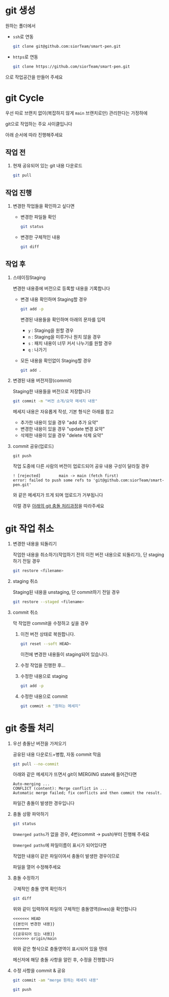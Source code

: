 # git 생성

원하는 폴더에서
- `ssh`로 연동

	```bash
	git clone git@github.com:siorTeam/smart-pen.git
	```

- `https`로 연동

	```bash
	git clone https://github.com/siorTeam/smart-pen.git
	```
으로 작업공간을 만들어 주세요

# git Cycle

우선 따로 브랜치 없이(복잡하지 않게 `main` 브랜치로만) 관리한다는 가정하에

git으로 작업하는 주요 사이클입니다

아래 순서에 따라 진행해주세요

## 작업 전

1. 현재 공유되어 있는 git 내용 다운로드

	```bash
	git pull
	```

## 작업 진행

1. 변경한 작업들을 확인하고 싶다면

	- 변경한 파일들 확인

		```bash
		git status
		```

	- 변경한 구체적인 내용

		```bash
		git diff 
		```

## 작업 후

1. 스테이징Staging

	변경한 내용중에 버전으로 등록할 내용을 기록합니다

	- 변경 내용 확인하며 Staging할 경우

		```bash
		git add -p
		```
		변경된 내용들을 확인하며 아래의 문자를 입력
		- `y` : Staging을 원할 경우
		- `n` : Staging을 미루거나 원치 않을 경우
		- `s` : 패치 내용이 너무 커서 나누기를 원할 경우
		- `q` : 나가기

	- 모든 내용을 확인없이 Staging할 경우

		```bash
		git add .
		```

2. 변경된 내용 버전저장(commit)

	Staging한 내용들을 버전으로 저장합니다

	```bash
	git commit -m "버전 소개/요약 메세지 내용"
	```
	
	메세지 내용은 자유롭게 작성, 기본 형식은 아래를 참고
	- 추가한 내용이 있을 경우 "add 추가 요약"
	- 변경한 내용이 있을 경우 "update 변경 요약"
	- 삭제한 내용이 있을 경우 "delete 삭제 요약"

3. commit 공유(업로드)

	```
	git push
	```

	작업 도중에 다른 사람의 버전이 업로드되어 공유 내용 구성이 달라질 경우

	```
	! [rejected]        main -> main (fetch first)
	error: failed to push some refs to 'git@github.com:siorTeam/smart-pen.git'
	```

	와 같은 메세지가 뜨게 되며 업로드가 거부됩니다

	이럴 경우 [아래의 git 충돌 처리과정](#git-충돌-처리)을 따라주세요

# git 작업 취소

1. 변경한 내용을 되돌리기

	작업한 내용을 취소하기(작업하기 전의 이전 버전 내용으로 되돌리기), 단 staging하기 전일 경우

	```bash
	git restore <filename>
	```

2. staging 취소

	Staging된 내용을 unstaging, 단 commit하기 전일 경우

	```bash
	git restore --staged <filename>
	```

3. commit 취소

	막 작업한 commit을 수정하고 싶을 경우

	1. 이전 버전 상태로 복원합니다.

		```bash
		git reset --soft HEAD~
		```
		이전에 변경한 내용들이 staging되어 있습니다.

	2. 수정 작업을 진행한 후...
	3. 수정한 내용으로 staging

		```bash
		git add -p
		```

	4. 수정한 내용으로 commit

		```bash
		git commit -m "원하는 메세지"
		```

# git 충돌 처리

1. 우선 충돌난 버전을 가져오기

	공유된 내용 다운로드+병합, 자동 commit 막음

	```bash
	git pull --no-commit
	```

	아래와 같은 메세지가 뜨면서 git이 MERGING state에 들어간다면
	```
	Auto-merging ...
	CONFLICT (content): Merge conflict in ...
	Automatic merge failed; fix conflicts and then commit the result.
	```
	파일간 충돌이 발생한 경우입니다

2. 충돌 상황 파악하기

	```bash
	git status
	```

	`Unmerged paths`가 없을 경우, 4번(commit -> push)부터 진행해 주세요

	`Unmerged paths`에 파일이름이 표시가 되어있다면

	작업한 내용이 같은 파일이여서 충돌이 발생한 경우이므로

	파일을 열어 수정해주세요

3. 충돌 수정하기

	구체적인 충돌 영역 확인하기

	```bash
	git diff
	```

	위와 같이 입력하여 파일의 구체적인 충돌영역(lines)을 확인합니다

	```
	<<<<<<< HEAD
	{{본인이 변경한 내용}}
	=======
	{{공유되어 있는 내용}}
	>>>>>>> origin/main
	```

	위와 같은 형식으로 충돌영역이 표시되어 있을 텐데

	메신저에 해당 충돌 사항을 알린 후, 수정을 진행합니다

4. 수정 사항을 commit & 공유

	```bash
	git commit -am "merge 원하는 메세지 내용"
	```
	```bash
	git push
	```
